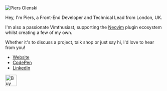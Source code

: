 <img src="https://res.cloudinary.com/piers/image/upload/e_camera:up_0;right_0;frames_36/dl_2,f_webp,fl_animated/c_scale,w_500/b_auto,c_pad,h_300,w_500/b_rgb:0d1117/dpr_2.0/bust" alt="Piers Olenski"  style="max-width: 100%;">

Hey, I'm Piers, a Front-End Developer and Technical Lead from London, UK.

I'm also a passionate Vimthusiast, supporting the [Neovim](https://neovim.io/) plugin ecosystem whilst creating a few of my own.

Whether it's to discuss a project, talk shop or just say hi, I'd love to hear from you!

- [Website](https://www.piersolenski.com/)
- [CodePen](https://codepen.io/piers)
- [LinkedIn](https://www.linkedin.com/in/piersolenski/)

<a href='https://ko-fi.com/piersolenski' target='_blank'>
    <img height='36' style='border:0px;height:36px;' src='https://cdn.ko-fi.com/cdn/kofi1.png?v=3' border='0' alt='Buy Me a Coffee at ko-fi.com' />
</a>

